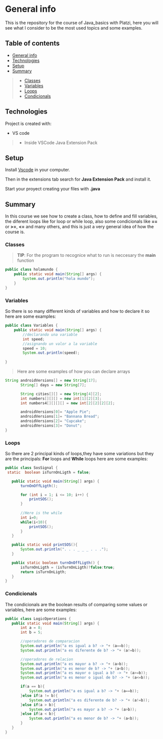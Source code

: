# General info
This is the repository for the course of Java_basics with Platzi, here you will see what I consider to be the most used topics and some examples.

## Table of contents
* [General info](#general-info)
* [Technologies](#technologies)
* [Setup](#setup)
* [Summary](#summary)
> * [Classes](#classes)
> * [Variables](#variables)
> * [Loops](#loops)
> * [Condicionals](#condicionals)
	
## Technologies
Project is created with:
* VS code
> * Inside VSCode Java Extension Pack

	
## Setup
Install [Vscode](https://code.visualstudio.com/download) in your computer.

Then in the extensions tab search for **Java Extension Pack** and install it.

Start your proyect creating your files with **.java**  

## Summary
In this course we see how to create a class, how to define and fill variables, the diferent loops like for loop or while loop, also some condicionals like **==** 
or **>=**, **<=** and many others, and this is just a very general idea of how the course is.

### Classes
> **TIP**: For the program to recognice what to run is neccesary the **main** function
```java
public class holamundo {
    public static void main(String[] args) {
        System.out.println("hola mundo");
    }
}
```
### Variables
So there is so many different kinds of variables and how to declare it so here are some examples:
```java
public class Variables {
    public static void main(String[] args) {
        //declarando una variable
        int speed;
        //asignando un valor a la variable
        speed = 10;
        System.out.println(speed);
        
}
```
> Here are some examples of how you can declare arrays
 ```java
 String androidVersions[] = new String[17];
        String[] days = new String[7];

        String cities[][] = new String[4][2];
        int numbers[][][] = new int[1][2][3];
        int numbers4[][][][] = new int[2][2][2][2];

        androidVersions[0]= "Apple Pie";
        androidVersions[1]= "Bannana Bread";
        androidVersions[2]= "Cupcake";
        androidVersions[3]= "Donut";
}
```
### Loops
So there are 2 principal kinds of loops,they have some variations but they are the principals: **For** loops and **While** loops here are some examples:
 ```java
 public class SosSignal {
  static  boolean isTurnOnLigth = false;

    public static void main(String[] args) {
        turnOnOffLigth();

        for (int i = 1; i <= 10; i++) {
            printSOS();
        }
        
        //Here is the while
        int i=0;
        while(i<10){
            printSOS();
        }
    }

    public static void printSOS(){
        System.out.println(". . . _ _ _ . . .");
    }

    public static boolean turnOnOffLigth() {
        isTurnOnLigth = (isTurnOnLigth)?false:true;
        return isTurnOnLigth;
    }
}
```
### Condicionals
The condicionals are the boolean results of comparing some values or variables, here are some examples:
 ```java
public class LogicOperations {
    public static void main(String[] args) {
        int a = 8;
        int b = 5;

        //operadores de comparacion
        System.out.println("a es igual a b? -> "+ (a==b));
        System.out.println("a es diferente de b? -> "+ (a!=b));

        //operadores de relacion
        System.out.println("a es mayor a b? -> "+ (a>b));
        System.out.println("a es menor de b? -> "+ (a<b));
        System.out.println("a es mayor o igual a b? -> "+ (a>=b));
        System.out.println("a es menor o igual de b? -> "+ (a<=b));

        if(a == b){
            System.out.println("a es igual a b? -> "+ (a==b));
        }else if(a != b){
            System.out.println("a es diferente de b? -> "+ (a!=b));
        }else if(a > b){
            System.out.println("a es mayor a b? -> "+ (a>b));
        }else if(a < b){
            System.out.println("a es menor de b? -> "+ (a<b));
        }
    }
}
```

